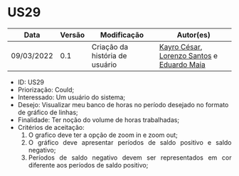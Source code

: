 # US29


|Data | Versão | Modificação | Autor(es)|
| -- | -- | -- | -- |
| 09/03/2022 | 0.1 | Criação da história de usuário | [Kayro César](https://github.com/kayrocesar), [Lorenzo Santos](https://github.com/kayrocesar) e [Eduardo Maia](https://github.com/eduardomr) |


<ul>
<li> ID: US29</li>
<li>Priorização: Could;</li>
<li>Interessado: Um usuário do sistema;</li>
<li>Desejo: Visualizar meu banco de horas no período desejado no formato de gráfico de linhas;</li>
<li>Finalidade: Ter noção do volume de horas trabalhadas;</li>
<li align="justify"> Critérios de aceitação:
    <ol>
    <li> O grafico deve ter a opção de zoom in e zoom out; </li>
    <li> O gráfico deve apresentar períodos de saldo positivo e saldo negativo;</li>
    <li> Períodos de saldo negativo devem ser representados em cor diferente aos períodos de saldo positivo;</li>  
    </ol>
</ul>